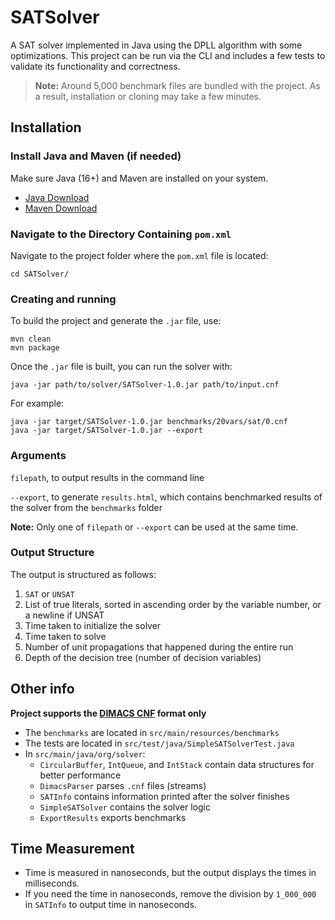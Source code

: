 
# SATSolver

A SAT solver implemented in Java using the DPLL algorithm with some optimizations.
This project can be run via the CLI and includes a few tests to validate its functionality and correctness.

> **Note:** Around 5,000 benchmark files are bundled with the project. As a result, installation or cloning may take a few minutes.

## Installation

### Install Java and Maven (if needed)

Make sure Java (16+) and Maven are installed on your system.

- [Java Download](https://www.oracle.com/java/technologies/downloads)
- [Maven Download](https://maven.apache.org/download.cgi)

### Navigate to the Directory Containing `pom.xml`

Navigate to the project folder where the `pom.xml` file is located:

```
cd SATSolver/
```

### Creating and running

To build the project and generate the `.jar` file, use:

```
mvn clean
mvn package
```

Once the `.jar` file is built, you can run the solver with:

```
java -jar path/to/solver/SATSolver-1.0.jar path/to/input.cnf
```

For example:

```
java -jar target/SATSolver-1.0.jar benchmarks/20vars/sat/0.cnf
java -jar target/SATSolver-1.0.jar --export
```

### Arguments

`filepath`, to output results in the command line

`--export`, to generate `results.html`, which contains benchmarked results of the solver from the `benchmarks` folder

**Note:** Only one of `filepath` or `--export` can be used at the same time.

### Output Structure

The output is structured as follows:

1. `SAT` or `UNSAT`
2. List of true literals, sorted in ascending order by the variable number, or a newline if UNSAT
3. Time taken to initialize the solver
4. Time taken to solve
5. Number of unit propagations that happened during the entire run
6. Depth of the decision tree (number of decision variables)

## Other info

**Project supports the [DIMACS CNF]([https://people.sc.fsu.edu/~jburkardt/data/cnf/cnf.html](https://web.archive.org/web/20190325181937/https://www.satcompetition.org/2009/format-benchmarks2009.html)) format only**

- The `benchmarks` are located in `src/main/resources/benchmarks`
- The tests are located in `src/test/java/SimpleSATSolverTest.java`
- In `src/main/java/org/solver`:
  - `CircularBuffer`, `IntQueue`, and `IntStack` contain data structures for better performance
  - `DimacsParser` parses `.cnf` files (streams)
  - `SATInfo` contains information printed after the solver finishes
  - `SimpleSATSolver` contains the solver logic
  - `ExportResults` exports benchmarks

## Time Measurement

- Time is measured in nanoseconds, but the output displays the times in milliseconds.
- If you need the time in nanoseconds, remove the division by `1_000_000` in `SATInfo` to output time in nanoseconds.
